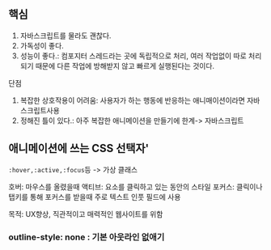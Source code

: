 ## 핵심
1. 자바스크립트를 물라도 괜찮다.
2. 가독성이 좋다.
3. 성능이 좋다.: 컴포지터 스레드라는 곳에 독립적으로 처리, 여러 작업없이 따로 처리되기 때문에 다른 작업에 방해받지 않고 빠르게 실행된다는 것이다.

단점
1. 복잡한 상호작용이 어려움: 사용자가 하는 행동에 반응하는 애니매이션이라면 자바스크립트사용
2. 정해진 틀이 있다.: 아주 복잡한 애니메이션을 만들기에 한계-> 자바스크립트

## 애니메이션에 쓰는 CSS 선택자'
`:hover,:active,:focus`등 -> 가상 클래스

호버: 마우스를 올렸을때
액티브: 요소를 클릭하고 있는 동안의 스타일
포커스: 클릭이나 탭키를 통해 포커스를 받을때 주로 텍스트 인풋 필드에 사용

목적: UX향상, 직관적이고 매력적인 웹사이트를 위함

### **outline-style: none** : 기본 아웃라인 없애기
